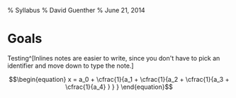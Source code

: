 % Syllabus
% David Guenther
% June 21, 2014

# Goals

Testing^[Inlines notes are easier to write, since
you don't have to pick an identifier and move down to type the
note.]

$$\begin{equation}
  x = a_0 + \cfrac{1}{a_1
          + \cfrac{1}{a_2
          + \cfrac{1}{a_3 + \cfrac{1}{a_4} } } }
\end{equation}$$
